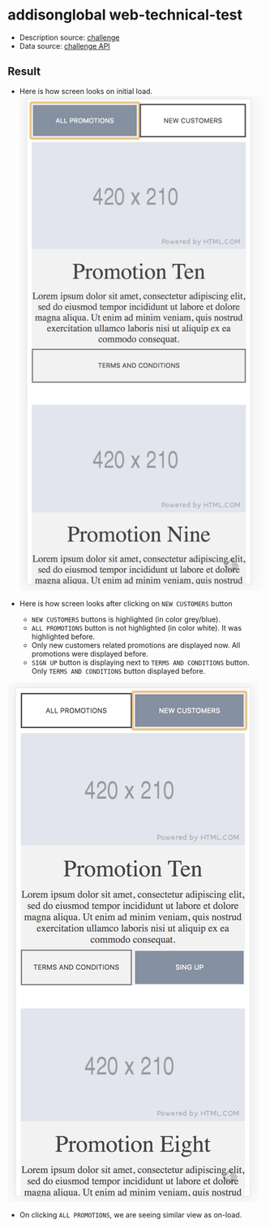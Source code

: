 # addisonglobal web-technical-test  

- Description source: [challenge](https://github.com/addisonglobal/web-technical-test)
- Data source: [challenge API](https://github.com/addisonglobal/web-technical-test/blob/master/data.json)

## Result
- Here is how screen looks on initial load.
![On load](./src/data/on-load.png)

- Here is how screen looks after clicking on `NEW CUSTOMERS` button
	- `NEW CUSTOMERS` buttons is highlighted (in color grey/blue).
	- `ALL PROMOTIONS` button is not highlighted (in color white). It was highlighted before.
	- Only new customers related promotions are displayed now. All promotions were displayed before.
	- `SIGN UP` button is displaying next to `TERMS AND CONDITIONS` button. Only `TERMS AND CONDITIONS` button displayed before.
	
![New customers](./src/data/new-customers.png)
- On clicking `ALL PROMOTIONS`, we are seeing similar view as on-load.